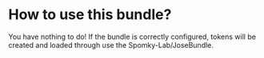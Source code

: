 How to use this bundle?
=======================

You have nothing to do!
If the bundle is correctly configured, tokens will be created and loaded through use the Spomky-Lab/JoseBundle.
